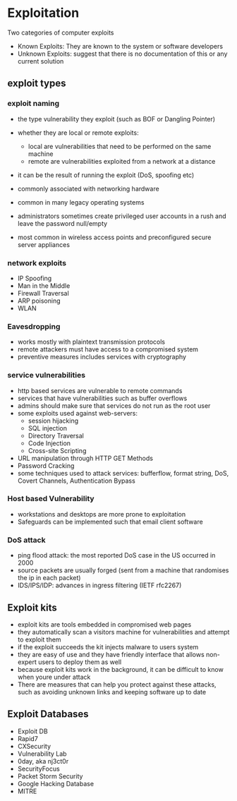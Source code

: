 # Exploitation
Two categories of computer exploits
- Known Exploits: They are known to the system or software developers
- Unknown Exploits: suggest that there is no documentation of this or any current solution
## exploit types
### exploit naming
- the type vulnerability they exploit (such as BOF or Dangling Pointer)
- whether they are local or remote exploits:
    - local are vulnerabilities that need to be performed on the same machine
    - remote are vulnerabilities exploited from a network at a distance
- it can be the result of running the exploit (DoS, spoofing etc)    

- commonly associated with networking hardware
- common in many legacy operating systems
- administrators sometimes create privileged user accounts in a rush and leave the password null/empty
- most common in wireless access points and preconfigured secure server appliances
### network exploits
- IP Spoofing
- Man in the Middle 
- Firewall Traversal
- ARP poisoning
- WLAN
### Eavesdropping
- works mostly with plaintext transmission protocols
- remote attackers must have access to a compromised system
- preventive measures includes services with cryptography
### service vulnerabilities
- http based services are vulnerable to remote commands
- services that have vulnerabilities such as buffer overflows
- admins should make sure that services do not run as the root user
- some exploits used against web-servers:
    - session hijacking
    - SQL injection
    - Directory Traversal
    - Code Injection
    - Cross-site Scripting
- URL manipulation through HTTP GET Methods
- Password Cracking  
- some techniques used to attack services: bufferflow, format string, DoS, Covert Channels, Authentication Bypass




### Host based Vulnerability
- workstations and desktops are more prone to exploitation
- Safeguards can be implemented such that email client software

### DoS attack
- ping flood attack: the most reported DoS case in the US occurred in 2000
- source packets are usually forged (sent from a machine that randomises the ip in each packet)
- IDS/IPS/IDP: advances in ingress filtering (IETF rfc2267)

## Exploit kits
- exploit kits are tools embedded in compromised web pages
- they automatically scan a visitors machine for vulnerabilities and attempt to exploit them
- if the exploit succeeds the kit injects malware to users system
- they are easy of use and they have friendly interface that allows non-expert users to deploy them as well
- because exploit kits work in the background, it can be difficult to know when youre under attack
- There are measures that can help you protect against these attacks, such as avoiding unknown links and keeping software up to date

## Exploit Databases
- Exploit DB
- Rapid7
- CXSecurity
- Vulnerability Lab
- 0day, aka nj3ct0r
- SecurityFocus
- Packet Storm Security
- Google Hacking Database
- MITRE